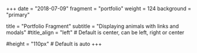 +++
date = "2018-07-09"
fragment = "portfolio"
weight = 124
background = "primary"

title = "Portfolio Fragment"
subtitle = "Displaying animals with links and modals"
#title_align = "left" # Default is center, can be left, right or center

#height = "110px" # Default is auto
+++
